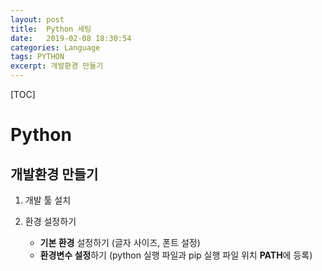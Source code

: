 ```yaml
---
layout: post
title:  Python 세팅
date:   2019-02-08 18:30:54
categories: Language
tags: PYTHON
excerpt: 개발환경 만들기
---
```


[TOC]





# Python

## 개발환경 만들기

1. 개발 툴 설치

2. 환경 설정하기
   - **기본 환경** 설정하기 (글자 사이즈, 폰트 설정)
   - **환경변수 설정**하기 (python 실행 파일과 pip 실행 파일 위치 **PATH**에 등록)

